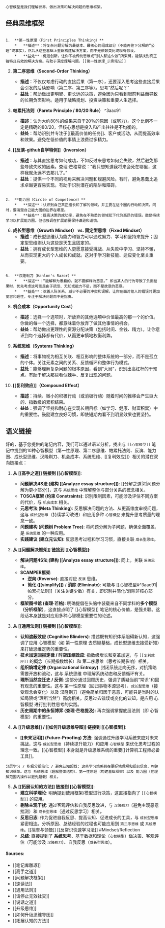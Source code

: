 ```ad-atom
心智模型是我们理解世界、做出决策和解决问题的思维框架。
```

## 经典思维框架

```ad-atom

1.  **第一性原理（First Principles Thinking）**
    *   **描述**：将复杂问题分解为最基本、最核心的组成部分（不能再往下分解的“公理”或事实），然后从这些基础上重新构建解决方案，而不是依赖类比或现有假设。
    *   **益处**：促进创新，让你不被传统思维或“别人都这么做”所束缚，能够找到真正独特且有效的解决方案。有助于深度理解问题。[[第一性原理_示例笔记]]

```


2.  **第二序思维（Second-Order Thinking）**
    *   **描述**：不仅仅考虑行动的直接后果（第一序），还要深入思考这些直接后果会引发的后续影响（第二序、第三序等）。思考“然后呢？”
    *   **益处**：帮助做出更明智、更长远的决策，避免因为只看到眼前利益而导致的长期负面影响。适用于战略规划、投资决策和重要人生选择。

3.  **帕累托法则（Pareto Principle / 80/20 Rule）** ^3aac91
    *   **描述**：认为大约80%的结果来自于20%的原因（或努力）。这个比例不一定是精确的80/20，但核心思想是投入和产出往往是不均衡的。
    *   **益处**：帮助识别并专注于[[最高价值的任务]]、客户或活动，从而提高效率和效果。避免在低价值的事情上浪费过多精力。

4.  **[[反演-github自学特例]]（Inversion）**
    *   **描述**：与其直接思考如何成功，不如反过来思考如何会失败，然后避免那些导致失败的因素。查理·芒格常说：“我只想知道我将来会死在哪里，这样我就永远不去那儿了。”
    *   **益处**：提供一个不同的视角来解决问题和规避风险。有时，避免愚蠢比追求卓越更容易实现。有助于识别潜在的陷阱和障碍。

```ad-atom

2.  **能力圈（Circle of Competence）**
    *   **描述**：认识到自己真正擅长和了解的领域，并主要在这个圈内行动和决策。同时，要清楚自己能力圈的边界在哪里。
    *   **益处**：提高决策的成功率，避免在不熟悉的领域犯下代价高昂的错误。鼓励持续学习以扩展能力圈，但也强调在扩展前要保持谦逊和谨慎。

```


6.  **成长型思维（Growth Mindset） vs. 固定型思维（Fixed Mindset）**
    *   **描述**：成长型思维认为能力和智力可以通过努力、学习和坚持来提升；固定型思维则认为这些是天生且固定的。
    *   **益处**：拥有成长型思维的人更愿意接受挑战、从失败中学习、坚持不懈，从而实现更大的个人成长和成就。这对于学习新技能、适应变化至关重要。

```ad-atom

6.  **汉隆剃刀（Hanlon's Razor）**
    *   **描述**：“能解释为愚蠢的，就不要解释为恶意。” 即当某人的行为导致了负面结果时，优先考虑这可能是由于疏忽、无知或能力不足，而不是故意的恶意。
    *   **益处**：改善人际关系，减少不必要的冲突和误解。让你在面对他人的错误时更加宽容和理性，专注于解决问题而不是指责。

```


8.  **机会成本（Opportunity Cost）**
    *   **描述**：选择一个选项时，所放弃的其他选项中价值最高的那一个的价值。你做的每一个选择，都意味着你放弃了做其他事情的机会。
    *   **益处**：帮助做出更理性的资源分配决策（包括时间、金钱、精力）。让你意识到每个选择都有代价，从而更审慎地权衡利弊。

9.  **系统思维（Systems Thinking）**
    *   **描述**：将事物视为相互关联、相互影响的整体系统的一部分，而不是孤立的个体。关注元素之间的关系、反馈循环和整体行为模式。
    *   **益处**：能够理解复杂问题的根本原因，看到“大局”，识别出高杠杆的干预点。有助于解决那些看似棘手、反复出现的问题。

10. **[[复利效应]]（Compound Effect）**
    *   **描述**：持续、微小的积极行动（或消极行动）随着时间的推移会产生巨大的、指数级的累积结果。
    *   **益处**：强调了坚持和耐心在实现长期目标（如学习、健康、财富积累）中的重要性。鼓励建立良好习惯，即使短期内看不到明显效果也要坚持。



## 语义链接
好的，基于您提供的笔记内容，我们可以通过语义分析，找出与 `[[心智模型]]` 笔记中提到的10种心智模型（第一性原理、第二序思维、帕累托法则、反演、能力圈、成长型思维、汉隆剃刀、机会成本、系统思维、[[复利效应]]）相关的潜在双向链接点：

1.  **从 [[高手之道]] 链接到 [[心智模型]]**:
    *   **问题解决4S法 (建构 [[Analyze essay structure]])**: [[分解之道|将问题分解为更小部分]]，这与 `系统思维` 中理解整体与部分关系的概念相关。
    *   **TOSCA框架 (约束 Constraints)**: 识别限制因素，可能涉及评估不同方案的代价，与 `机会成本` 相关。
    *   **元思考法 (Meta Thinking)**: 反思解决问题的方法、从更高维度审视问题，这与 `成长型思维`（持续学习改进）和应用多种 `心智模型` 来提升思考质量的理念一致。
    *   **问题建构 (问题树 Problem Tree)**: 将问题分解为子问题，确保全面覆盖，是 `系统思维` 的一种应用。
    *   **实践建议 (建立元认知)**: 反思思考过程和学习习惯，直接关联 `成长型思维`。

2.  **从 [[问题解决框架]] 链接到 [[心智模型]]**:
    *   **解决问题4S法 (建构 [[Analyze essay structure]])**: 同上，关联 `系统思维`。
    *   **SCAMPER框架**:
        *   **逆向 (Reverse)**: 直接对应 `反演` 思维。
        *   **简化 ([[simplify]])** / **消除 (Eliminate)**: 可能与 [[心智模型#^3aac91|帕累托法则]]（关注关键少数）有关，即识别并简化/消除非核心部分。
    *   **框架图书馆 (查理·芒格)**: 明确提倡在头脑中装载来自不同学科的**多个模型（分析框架）**，这直接点明了 [[心智模型]] 笔记的核心价值，是强关联。这段话本身就是对应用多种心智模型重要性的论述。

3.  **从 [[通用法则]] 链接到 [[心智模型]]**:
    *   **认知遮蔽效应 (Cognitive Blinders)**: 描述既有知识体系阻碍新认知，这强调了应用 心智模型（如 第一性原理 去质疑基础，成长型思维去接受新知）来打破思维定势的重要性。
    *   **技术加速回报定律 / 时空压缩效应**: 指数级增长和变革加速，与 `[[复利效应]]` 的概念（长期指数增长）和 第二序思维（思考长期影响）相关。
    *   **组织熵增定律 (Organizational Entropy)**: 封闭系统走向无序，对抗策略需要开放和流动，这与 系统思维 中理解系统动态和反馈循环有关。
    *   **理所当然变迁史 / 反例**: 这部分通过回顾历史，强调了质疑当前“常识”和固有观念的重要性。这与 第一性原理（回归事物本源思考）、`成长型思维`（接受观念会变化）以及 汉隆剃刀（避免简单归因于恶意，可能只是当时的认知局限或“理所当然”）高度相关。反思过去错误或变化的认知，是应用 心智模型 进行批判性思考的实践。
    *   **历史周期中的永恒博弈 (查理·芒格提及)**: 再次强调掌握底层法则（即 心智模型）的重要性。

4.  **从 [[升级思维]] / [[如何升级思维导图]] 链接到 [[心智模型]]**:
    *   **[[未来证明]] (Future-Proofing) 方法**: 强调通过升级学习系统来应对未来挑战，这与 `成长型思维`（持续提升能力）和应用 `心智模型` 来优化思考过程的理念一致。[[心智模型]] 本身就是升级思维系统的重要[[计算机工程师必备工具]]。

```ad-atom
分层学习 / 积极分组简化 / 避免认知超载: 这些学习策略旨在更好地理解和组织信息，构建知识框架。这与 系统思维（理解整体结构）、第一性原理（构建基础框架）以及 能力圈（在理解范围内操作以避免超载）相关。
```

5.  **从 [[拓展认知的方法]] 链接到 [[心智模型]]**:
    *   **建立科学理论**: 明确提到使用框架/模型进行决策，这直接指向了 `[[心智模型]]` 的应用。
    *   **剔除主观干扰**: 通过客观评估和自我反思改进，与 `汉隆剃刀`（避免主观恶意揣测）和 `成长型思维`（通过反思学习）相关。
    *   **反思日志**: 作为促进自我反思、提高认知、促进成长的工具，与 `成长型思维` 紧密相连。分析原因、总结经验的过程也可能应用到 `第二序思维` 或 `系统思维`。[[揣摩与领悟]] [[反常识快速学习法]] #Mindset/Reflection 
    *   **总结**: 直接提到了 **系统思考**、基于数据和理论（`心智模型`）做决策、客观评估（可能涉及 `汉隆剃刀`）、自我反思（`成长型思维`）。

#### Sources:
- [[笔记库雕琢]]
- [[高手之道]]
- [[问题解决框架]]
- [[速读法]]
- [[通用法则]]
- [[请停止无效社交]]
- [[说话之道]]
- [[升级思维]]
- [[如何升级思维导图]]
- [[拓展认知的方法]]